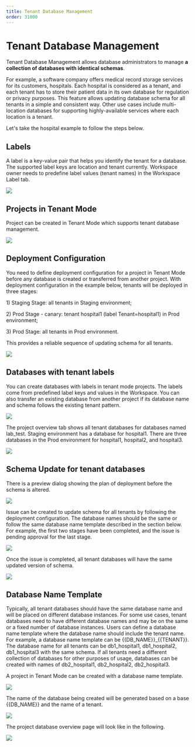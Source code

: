```yaml
---
title: Tenant Database Management
order: 31000
---
```


# Tenant Database Management

Tenant Database Management allows database administrators to manage **a collection of databases with identical schemas**.

For example, a software company offers medical record storage services for its customers, hospitals. Each hospital is considered as a tenant, and each tenant has to store their patient data in its own database for regulation or privacy purposes. This feature allows updating database schema for all tenants in a simple and consistent way. Other use cases include multi-location databases for supporting highly-available services where each location is a tenant.&#x20;

Let's take the hospital example to follow the steps below.

## **Labels**

A label is a key-value pair that helps you identify the tenant for a database. The supported label keys are location and tenant currently. Workspace owner needs to predefine label values (tenant names) in the Workspace Label tab.

![](https://lh5.googleusercontent.com/rMDiat5aaHH5Y4W11dyJJ6BaQFBKpgWpN1fe7I6KDa5Lr9KFl8IBvkDxBTN9PfWnUciyFsDPrp4MM2IMXKBbEunyWjfR4OoTA9LwcBci_DnTvrqAcEv17toC9P5V7sztyyhsHtOI)

## **Projects in Tenant Mode**

Project can be created in Tenant Mode which supports tenant database management.

![](https://lh6.googleusercontent.com/eCSBofNQlemoRd1hibP3uFVvxR_KBXx9AxTETaZI5DUhKSxSoZTJYpE96dOrR-dogpQMe01gjrzHyEAaz420fOVtT05Z7BHcA1ZSw19ZF0MS4shA4-y7Sc7TfSis3rRA8CKoXsU5)

## **Deployment Configuration**

You need to define deployment configuration for a project in Tenant Mode before any database is created or transferred from another project. With deployment configuration in the example below, tenants will be deployed in three stages:

1\) Staging Stage: all tenants in Staging environment;

2\) Prod Stage - canary: tenant hospital1 (label Tenant=hospital1) in Prod environment;&#x20;

3\) Prod Stage: all tenants in Prod environment.&#x20;

This provides a reliable sequence of updating schema for all tenants.

![](https://lh4.googleusercontent.com/qhiFW7AVlgR1qf6kn8QNtwBEBELrd0Wz3HiTWVbN4uUz5ZzfH_KbSGdUL3LCSVQYGt8urMW4BVn9WuMugzdouN-zlnoxPOnGSuPbfT5xPWQX5wNrBU8SsVN4UdqTcGyn-JmNF5Wv)

## **Databases with tenant labels**

You can create databases with labels in tenant mode projects. The labels come from predefined label keys and values in the Workspace. You can also transfer an existing database from another project if its database name and schema follows the existing tenant pattern.

![](https://lh5.googleusercontent.com/np56A-QL4l2jaCUbjVq7SehWbzyAK9gicnYIUAt_qhOd59galXdtWrfCSa2tereGS5oOyBTGWgGq5kSQ_iRd_IUi9j75A_hy-t35M6qezSy3Kvze2LB16fidknhPOgQ9nOuJcduC)

The project overview tab shows all tenant databases for databases named lab_test. Staging environment has a database for hospital1. There are three databases in the Prod environment for hospital1, hospital2, and hospital3.

![](https://lh5.googleusercontent.com/fZzLjuIq3psIv67snNyZG3cE1KPVolLOG75QYWEZTZimvwCKK3qrscNoH8d43RU99E4RYfNaK9Cs9NhxjeDvZFY_sd75K_6-1xPWzR8wu_gKs0ik0_okKPaOmh69LqqXb9jnEl3I)

## **Schema Update for tenant databases**

There is a preview dialog showing the plan of deployment before the schema is altered.

![](https://lh5.googleusercontent.com/ZtI6JsVO19yJTuPDgZWyJrC8ITc9xc-51P198xoY7JaswEEfZ-NwgiypJhJAPyG_585MQGKqOabiAhEqvhxFxqJkJFEW8aSvrj3u4ZJr1X33z6QG5pIdHta6IP670Roi7HElQgSt)

Issue can be created to update schema for all tenants by following the deployment configuration. The database names should be the same or follow the same database name template described in the section below. For example, the first two stages have been completed, and the issue is pending approval for the last stage.

![](https://lh4.googleusercontent.com/gb1GTg9LAA5Y3X6HszmGciNzc7WRlZ-RD92m37QdNkuCaLtAUXh3NwaAewtWfh6tHjtio18BBEpOVtHoAotAUxwHYiyyxpzmKRfsYRzJF4Y_ucetpS26DjIkaOvMs5Wr7Iy40Ic7)

Once the issue is completed, all tenant databases will have the same updated version of schema.

![](https://lh5.googleusercontent.com/sNe3q-fgFlFr8cIMIro7yelBqOrz3jEr2vbcAuMQqeBBhDzKVIH9Ils3-tmsKl_FkQYzPpm5kCwo2xMXyXjzYuQJZqp-VyToP2V8YSd0ZT4qllrYZZi2eEn0V3QE_jP_BhoNWgyu)

## Database Name Template

Typically, all tenant databases should have the same database name and will be placed on different database instances. For some use cases, tenant databases need to have different database names and may be on the same or a fixed number of database instances. Users can define a database name template where the database name should include the tenant name. For example, a database name template can be \{{DB_NAME\}}\_\{{TENANT\}}. The database name for all tenants can be db1_hospital1, db1_hospital2, db1_hospital3 with the same schema. If all tenants need a different collection of databases for other purposes of usage, databases can be created with names of db2_hospital1, db2_hospital2, db2_hospital3.

A project in Tenant Mode can be created with a database name template.

![](https://lh3.googleusercontent.com/Zqyzbns_XSQe-dWRDM_hs7wq4Lj-g0fdBikDDd7gGvqSVUd-GRgizxnv3d_6nMTYl6c2esixJMvCYWKEb0M-ZbDv76m6ve-ZAHSpHOSUDaJvOSE75arc2Agq30Ygt-eKKFkUDH-r)

The name of the database being created will be generated based on a base \{{DB_NAME\}} and the name of a tenant.

![](https://lh3.googleusercontent.com/wydI17rEtQv4wxPTYmIYIs2g44EGj0vMhksXHRU1IRunm7yYymeKphWJvRA00EYgHvMlgNKnjMN5iMfVRBPCd-qrofvJJpkgTcV6l68us2Ncbh9cGfFzpRgBd_UUrE92t9WmnWu_)

The project database overview page will look like in the following.

![](https://lh6.googleusercontent.com/FHWZlkvujYScHmWZqb50VdscniqvgLozVVPYOnYpwHoTjE51KXhlB7Ye5SAGmdFJt2o49T0ddx_-vakku1wIXM4PrwoLcECXKklvab8q1yY_2hk2piElJyysd4fQ1yDfafoZqLP-)
